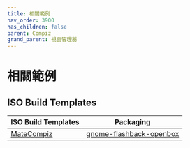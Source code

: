 ```yaml
---
title: 相關範例
nav_order: 3900
has_children: false
parent: Compiz
grand_parent: 視窗管理器
---
```



# 相關範例


## ISO Build Templates

| ISO Build Templates | Packaging |
| --- | --- |
| [MateCompiz](https://github.com/samwhelp/ezarcher-adjustment/tree/main/project/ezarcher-adjustment-system/ezarcher-adjustment-iso-profile/recipe/template/20221030/alternative/Templates/Mate/MateCompiz-20221030) | [gnome-flashback-openbox](https://github.com/samwhelp/ezarcher-adjustment/tree/main/project/ezarcher-adjustment-system/ezarcher-adjustment-packaging/pack/alternative/de/gnome-flashback/gnome-flashback-openbox) |
